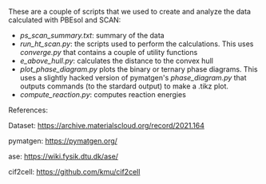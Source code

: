 These are a couple of scripts that we used to create and analyze the data
calculated with PBEsol and SCAN:

* _ps\_scan\_summary.txt_: summary of the data
* _run\_ht\_scan.py_: the scripts used to perform the calculations. This uses _converge.py_ that contains a couple of utility functions
* _e\_above\_hull.py_: calculates the distance to the convex hull
* _plot\_phase\_diagram.py_ plots the binary or ternary phase diagrams. This uses a slightly hacked version of pymatgen's _phase\_diagram.py_ that outputs commands (to the stardard output) to make a .tikz plot.
* _compute\_reaction.py_: computes reaction energies

References:

Dataset: https://archive.materialscloud.org/record/2021.164

pymatgen: https://pymatgen.org/

ase: https://wiki.fysik.dtu.dk/ase/

cif2cell: https://github.com/kmu/cif2cell
